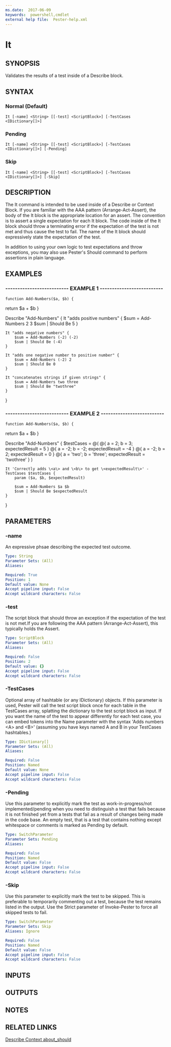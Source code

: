 ```yaml
---
ms.date:  2017-06-09
keywords:  powershell,cmdlet
external help file:  Pester-help.xml
---
```


# It

## SYNOPSIS
Validates the results of a test inside of a Describe block.

## SYNTAX

### Normal (Default)
```
It [-name] <String> [[-test] <ScriptBlock>] [-TestCases <IDictionary[]>]
```

### Pending
```
It [-name] <String> [[-test] <ScriptBlock>] [-TestCases <IDictionary[]>] [-Pending]
```

### Skip
```
It [-name] <String> [[-test] <ScriptBlock>] [-TestCases <IDictionary[]>] [-Skip]
```

## DESCRIPTION
The It command is intended to be used inside of a Describe or Context Block.
If you are familiar with the AAA pattern (Arrange-Act-Assert), the body of
the It block is the appropriate location for an assert.
The convention is to
assert a single expectation for each It block.
The code inside of the It block
should throw a terminating error if the expectation of the test is not met and
thus cause the test to fail.
The name of the It block should expressively state
the expectation of the test.

In addition to using your own logic to test expectations and throw exceptions,
you may also use Pester's Should command to perform assertions in plain language.

## EXAMPLES

### -------------------------- EXAMPLE 1 --------------------------
```
function Add-Numbers($a, $b) {
```

return $a + $b
}

Describe "Add-Numbers" {
    It "adds positive numbers" {
        $sum = Add-Numbers 2 3
        $sum | Should Be 5
    }

    It "adds negative numbers" {
        $sum = Add-Numbers (-2) (-2)
        $sum | Should Be (-4)
    }

    It "adds one negative number to positive number" {
        $sum = Add-Numbers (-2) 2
        $sum | Should Be 0
    }

    It "concatenates strings if given strings" {
        $sum = Add-Numbers two three
        $sum | Should Be "twothree"
    }
}

### -------------------------- EXAMPLE 2 --------------------------
```
function Add-Numbers($a, $b) {
```

return $a + $b
}

Describe "Add-Numbers" {
    $testCases = @(
        @{ a = 2;     b = 3;       expectedResult = 5 }
        @{ a = -2;    b = -2;      expectedResult = -4 }
        @{ a = -2;    b = 2;       expectedResult = 0 }
        @{ a = 'two'; b = 'three'; expectedResult = 'twothree' }
    )

    It 'Correctly adds \<a\> and \<b\> to get \<expectedResult\>' -TestCases $testCases {
        param ($a, $b, $expectedResult)

        $sum = Add-Numbers $a $b
        $sum | Should Be $expectedResult
    }
}

## PARAMETERS

### -name
An expressive phsae describing the expected test outcome.

```yaml
Type: String
Parameter Sets: (All)
Aliases: 

Required: True
Position: 1
Default value: None
Accept pipeline input: False
Accept wildcard characters: False
```

### -test
The script block that should throw an exception if the
expectation of the test is not met.If you are following the
AAA pattern (Arrange-Act-Assert), this typically holds the
Assert.

```yaml
Type: ScriptBlock
Parameter Sets: (All)
Aliases: 

Required: False
Position: 2
Default value: {}
Accept pipeline input: False
Accept wildcard characters: False
```

### -TestCases
Optional array of hashtable (or any IDictionary) objects. 
If this parameter is used,
Pester will call the test script block once for each table in the TestCases array,
splatting the dictionary to the test script block as input. 
If you want the name of
the test to appear differently for each test case, you can embed tokens into the Name
parameter with the syntax 'Adds numbers \<A\> and \<B\>' (assuming you have keys named A and B
in your TestCases hashtables.)

```yaml
Type: IDictionary[]
Parameter Sets: (All)
Aliases: 

Required: False
Position: Named
Default value: None
Accept pipeline input: False
Accept wildcard characters: False
```

### -Pending
Use this parameter to explicitly mark the test as work-in-progress/not implemented/pending when you
need to distinguish a test that fails because it is not finished yet from a tests
that fail as a result of changes being made in the code base.
An empty test, that is a
test that contains nothing except whitespace or comments is marked as Pending by default.

```yaml
Type: SwitchParameter
Parameter Sets: Pending
Aliases: 

Required: False
Position: Named
Default value: False
Accept pipeline input: False
Accept wildcard characters: False
```

### -Skip
Use this parameter to explicitly mark the test to be skipped.
This is preferable to temporarily
commenting out a test, because the test remains listed in the output.
Use the Strict parameter
of Invoke-Pester to force all skipped tests to fail.

```yaml
Type: SwitchParameter
Parameter Sets: Skip
Aliases: Ignore

Required: False
Position: Named
Default value: False
Accept pipeline input: False
Accept wildcard characters: False
```

## INPUTS

## OUTPUTS

## NOTES

## RELATED LINKS

[Describe
Context
about_should]()


